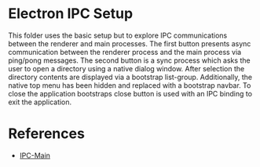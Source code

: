 # Electron IPC Setup

This folder uses the basic setup but to explore IPC communications between the renderer and main processes. The first button presents async communication between the renderer process and the main process via ping/pong messages. The second button is a sync process which asks the user to open a directory using a native dialog window. After selection the directory contents are displayed via a bootstrap list-group. Additionally, the native top menu has been hidden and replaced with a bootstrap navbar. To close the application bootstraps close button is used with an IPC binding to exit the application.

# References
- [IPC-Main](https://www.electronjs.org/docs/api/ipc-main)
